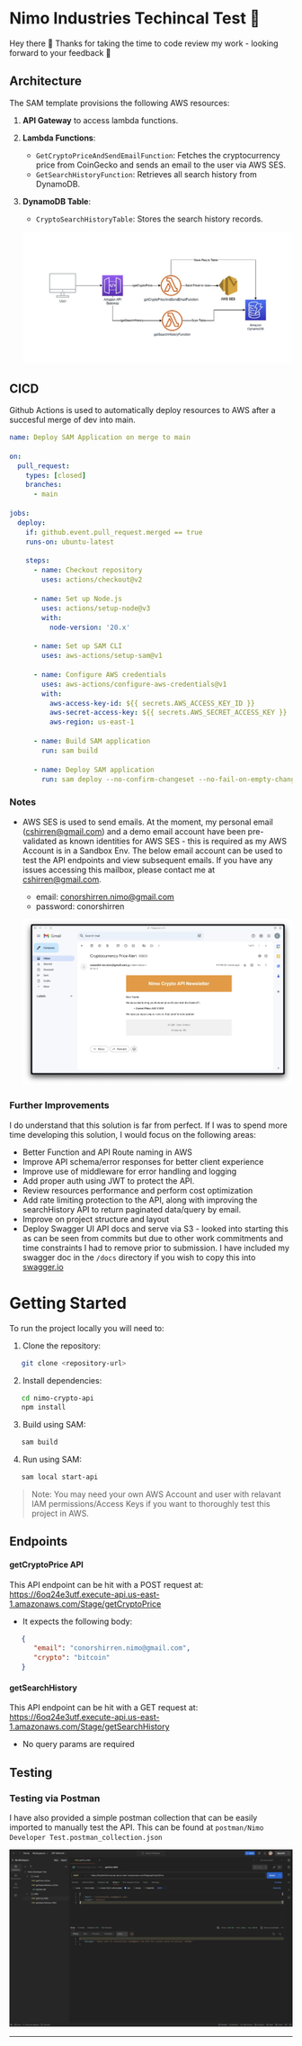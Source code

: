 # Nimo Industries Techincal Test 🚀 

Hey there 👋 Thanks for taking the time to code review my work - looking forward to your feedback 🙂

## Architecture

The SAM template provisions the following AWS resources:
1. **API Gateway** to access lambda functions.
2. **Lambda Functions**:
   - `GetCryptoPriceAndSendEmailFunction`: Fetches the cryptocurrency price from CoinGecko and sends an email to the user via AWS SES.
   - `GetSearchHistoryFunction`: Retrieves all search history from DynamoDB.
3. **DynamoDB Table**:
   - `CryptoSearchHistoryTable`: Stores the search history records.


   ![lambdas](./assets/arch.jpg)



## CICD
Github Actions is used to automatically deploy resources to AWS after a succesful merge of dev into main. 

```yml
name: Deploy SAM Application on merge to main

on:
  pull_request:
    types: [closed]
    branches:
      - main

jobs:
  deploy:
    if: github.event.pull_request.merged == true
    runs-on: ubuntu-latest

    steps:
      - name: Checkout repository
        uses: actions/checkout@v2

      - name: Set up Node.js
        uses: actions/setup-node@v3
        with:
          node-version: '20.x'

      - name: Set up SAM CLI
        uses: aws-actions/setup-sam@v1

      - name: Configure AWS credentials
        uses: aws-actions/configure-aws-credentials@v1
        with:
          aws-access-key-id: ${{ secrets.AWS_ACCESS_KEY_ID }}
          aws-secret-access-key: ${{ secrets.AWS_SECRET_ACCESS_KEY }}
          aws-region: us-east-1

      - name: Build SAM application
        run: sam build

      - name: Deploy SAM application
        run: sam deploy --no-confirm-changeset --no-fail-on-empty-changeset --stack-name nimo-crypto-api --region us-east-1 

```

### Notes
- AWS SES is used to send emails. At the moment, my personal email (cshirren@gmail.com) and a demo email account have been pre-validated as known identities for AWS SES - this is required as my AWS Account is in a Sandbox Env. The below email account can be used to test the API endpoints and view subsequent emails. If you have any issues accessing this mailbox, please contact me at cshirren@gmail.com. 
    - email: conorshirren.nimo@gmail.com
    - password: conorshirren

    ![email](./assets/email.jpg)


### Further Improvements
I do understand that this solution is far from perfect. If I was to spend more time developing this solution, I would focus on the following areas:
- Better Function and API Route naming in AWS
- Improve API schema/error responses for better client experience
- Improve use of middleware for error handling and logging
- Add proper auth using JWT to protect the API.
- Review resources performance and perform cost optimization
- Add rate limiting protection to the API, along with improving the searchHistory API to return paginated data/query by email.
- Improve on project structure and layout
- Deploy Swagger UI API docs and serve via S3 - looked into starting this as can be seen from commits but due to other work commitments and time constraints I had to remove prior to submission. I have included my swagger doc in the `/docs` directory if you wish to copy this into [swagger.io](https://editor.swagger.io/)

# Getting Started

To run the project locally you will need to:
1. Clone the repository:
```bash
   git clone <repository-url>
```

2. Install dependencies:
```bash
   cd nimo-crypto-api
   npm install
```

3. Build using SAM:
```bash
   sam build
```

4. Run using SAM:
```bash
   sam local start-api 
```

> Note: You may need your own AWS Account and user with relavant IAM permissions/Access Keys if you want to thoroughly test this project in AWS.

## Endpoints

#### getCryptoPrice API
This API endpoint can be hit with a POST request at: https://6oq24e3utf.execute-api.us-east-1.amazonaws.com/Stage/getCryptoPrice
- It expects the following body:
```json
   {
      "email": "conorshirren.nimo@gmail.com",
      "crypto": "bitcoin"
   }
```

#### getSearchHistory
This API endpoint can be hit with a GET request at: https://6oq24e3utf.execute-api.us-east-1.amazonaws.com/Stage/getSearchHistory
- No query params are required

## Testing

### Testing via Postman

I have also provided a simple postman collection that can be easily imported to manually test the API. This can be found at `postman/Nimo Developer Test.postman_collection.json`

![postman](./assets/postman.jpg)

---